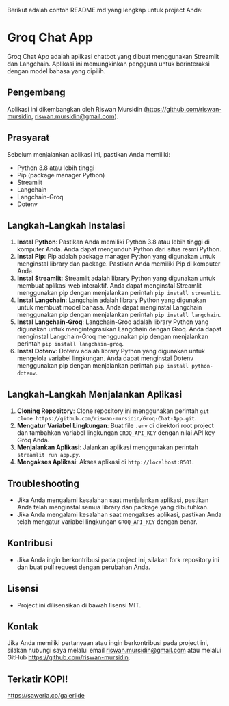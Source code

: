 Berikut adalah contoh README.md yang lengkap untuk project Anda:

# Groq Chat App

Groq Chat App adalah aplikasi chatbot yang dibuat menggunakan Streamlit dan Langchain. Aplikasi ini memungkinkan pengguna untuk berinteraksi dengan model bahasa yang dipilih.

## Pengembang

Aplikasi ini dikembangkan oleh Riswan Mursidin (https://github.com/riswan-mursidin, riswan.mursidin@gmail.com).

## Prasyarat

Sebelum menjalankan aplikasi ini, pastikan Anda memiliki:

- Python 3.8 atau lebih tinggi
- Pip (package manager Python)
- Streamlit
- Langchain
- Langchain-Groq
- Dotenv

## Langkah-Langkah Instalasi

1. **Instal Python**: Pastikan Anda memiliki Python 3.8 atau lebih tinggi di komputer Anda. Anda dapat mengunduh Python dari situs resmi Python.
2. **Instal Pip**: Pip adalah package manager Python yang digunakan untuk menginstal library dan package. Pastikan Anda memiliki Pip di komputer Anda.
3. **Instal Streamlit**: Streamlit adalah library Python yang digunakan untuk membuat aplikasi web interaktif. Anda dapat menginstal Streamlit menggunakan pip dengan menjalankan perintah `pip install streamlit`.
4. **Instal Langchain**: Langchain adalah library Python yang digunakan untuk membuat model bahasa. Anda dapat menginstal Langchain menggunakan pip dengan menjalankan perintah `pip install langchain`.
5. **Instal Langchain-Groq**: Langchain-Groq adalah library Python yang digunakan untuk mengintegrasikan Langchain dengan Groq. Anda dapat menginstal Langchain-Groq menggunakan pip dengan menjalankan perintah `pip install langchain-groq`.
6. **Instal Dotenv**: Dotenv adalah library Python yang digunakan untuk mengelola variabel lingkungan. Anda dapat menginstal Dotenv menggunakan pip dengan menjalankan perintah `pip install python-dotenv`.

## Langkah-Langkah Menjalankan Aplikasi

1. **Cloning Repository**: Clone repository ini menggunakan perintah `git clone https://github.com/riswan-mursidin/Groq-Chat-App.git`.
2. **Mengatur Variabel Lingkungan**: Buat file `.env` di direktori root project dan tambahkan variabel lingkungan `GROQ_API_KEY` dengan nilai API key Groq Anda.
3. **Menjalankan Aplikasi**: Jalankan aplikasi menggunakan perintah `streamlit run app.py`.
4. **Mengakses Aplikasi**: Akses aplikasi di `http://localhost:8501`.

## Troubleshooting

- Jika Anda mengalami kesalahan saat menjalankan aplikasi, pastikan Anda telah menginstal semua library dan package yang dibutuhkan.
- Jika Anda mengalami kesalahan saat mengakses aplikasi, pastikan Anda telah mengatur variabel lingkungan `GROQ_API_KEY` dengan benar.

## Kontribusi

- Jika Anda ingin berkontribusi pada project ini, silakan fork repository ini dan buat pull request dengan perubahan Anda.

## Lisensi

- Project ini dilisensikan di bawah lisensi MIT.

## Kontak

Jika Anda memiliki pertanyaan atau ingin berkontribusi pada project ini, silakan hubungi saya melalui email riswan.mursidin@gmail.com atau melalui GitHub https://github.com/riswan-mursidin.

## Terkatir KOPI!

https://saweria.co/galeriide
